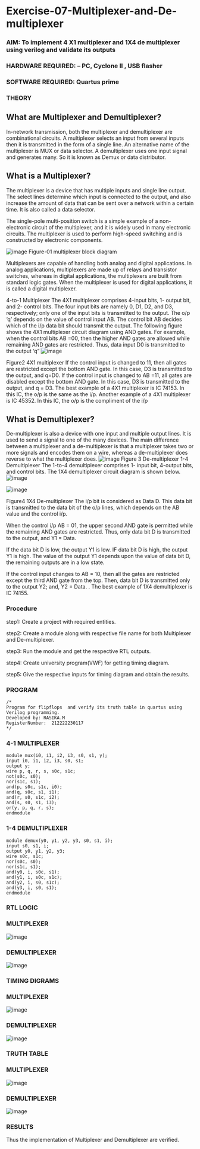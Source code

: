 # Exercise-07-Multiplexer-and-De-multiplexer
### AIM: To implement 4 X1 multiplexer and 1X4 de multiplexer using verilog and validate its outputs
### HARDWARE REQUIRED:  – PC, Cyclone II , USB flasher
### SOFTWARE REQUIRED:   Quartus prime
### THEORY 

## What are Multiplexer and Demultiplexer?
In-network transmission, both the multiplexer and demultiplexer are combinational circuits. A multiplexer selects an input from several inputs then it is transmitted in the form of a single line. An alternative name of the multiplexer is MUX or data selector. A demultiplexer uses one input signal and generates many. So it is known as Demux or data distributor.

## What is a Multiplexer?
The multiplexer is a device that has multiple inputs and single line output. The select lines determine which input is connected to the output, and also increase the amount of data that can be sent over a network within a certain time. It is also called a data selector.

The single-pole multi-position switch is a simple example of a non-electronic circuit of the multiplexer, and it is widely used in many electronic circuits. The multiplexer is used to perform high-speed switching and is constructed by electronic components.

![image](https://user-images.githubusercontent.com/36288975/170912485-73c395c7-23c0-4e78-a53d-a2f0d07d9662.png)
          Figure-01 multiplexer block diagram 

Multiplexers are capable of handling both analog and digital applications. In analog applications, multiplexers are made up of relays and transistor switches, whereas in digital applications, the multiplexers are built from standard logic gates. When the multiplexer is used for digital applications, it is called a digital multiplexer.

4-to-1 Multiplexer
The 4X1 multiplexer comprises 4-input bits, 1- output bit, and 2- control bits. The four input bits are namely 0, D1, D2, and D3, respectively; only one of the input bits is transmitted to the output. The o/p ‘q’ depends on the value of control input AB. The control bit AB decides which of the i/p data bit should transmit the output. The following figure shows the 4X1 multiplexer circuit diagram using AND gates. For example, when the control bits AB =00, then the higher AND gates are allowed while remaining AND gates are restricted. Thus, data input D0 is transmitted to the output ‘q”
![image](https://user-images.githubusercontent.com/36288975/170912568-3598c60a-5035-41f3-b0c4-ccedba13aca5.png)


Figure2 4X1 multiplexer 
If the control input is changed to 11, then all gates are restricted except the bottom AND gate. In this case, D3 is transmitted to the output, and q=D0. If the control input is changed to AB =11, all gates are disabled except the bottom AND gate. In this case, D3 is transmitted to the output, and q = D3. The best example of a 4X1 multiplexer is IC 74153. In this IC, the o/p is the same as the i/p. Another example of a 4X1 multiplexer is IC 45352. In this IC, the o/p is the compliment of the i/p


## What is Demultiplexer?
De-multiplexer is also a device with one input and multiple output lines. It is used to send a signal to one of the many devices. The main difference between a multiplexer and a de-multiplexer is that a multiplexer takes two or more signals and encodes them on a wire, whereas a de-multiplexer does reverse to what the multiplexer does.
![image](https://user-images.githubusercontent.com/36288975/170912606-a30e4b74-1726-4430-b245-2c3c3d9c232d.png)
Figure 3 De-multiplexer 
1-4 Demultiplexer
The 1-to-4 demultiplexer comprises 1- input bit, 4-output bits, and control bits. The 1X4 demultiplexer circuit diagram is shown below.![image](https://user-images.githubusercontent.com/36288975/170912683-00fb746a-1d45-4023-91d1-3a70b841073c.png)

![image](https://user-images.githubusercontent.com/36288975/170912741-7cbd52af-7e0d-4be3-b5c6-6fb9c4eca7c9.png)

Figure4 1X4 De-multiplexer 
The i/p bit is considered as Data D. This data bit is transmitted to the data bit of the o/p lines, which depends on the AB value and the control i/p.

When the control i/p AB = 01, the upper second AND gate is permitted while the remaining AND gates are restricted. Thus, only data bit D is transmitted to the output, and Y1 = Data.

If the data bit D is low, the output Y1 is low. IF data bit D is high, the output Y1 is high. The value of the output Y1 depends upon the value of data bit D, the remaining outputs are in a low state.

If the control input changes to AB = 10, then all the gates are restricted except the third AND gate from the top. Then, data bit D is transmitted only to the output Y2; and, Y2 = Data. . The best example of 1X4 demultiplexer is IC 74155.

 
 
### Procedure
step1: Create a project with required entities.

step2: Create a module along with respective file name for both Multiplexer and De-multiplexer.

step3: Run the module and get the respective RTL outputs.

step4: Create university program(VWF) for getting timing diagram.

step5: Give the respective inputs for timing diagram and obtain the results.


### PROGRAM 
```
/*
Program for flipflops  and verify its truth table in quartus using Verilog programming.
Developed by: RASIKA.M
RegisterNumber:  212222230117
*/
```
### 4-1 MULTIPLEXER
```
module mux(i0, i1, i2, i3, s0, s1, y);
input i0, i1, i2, i3, s0, s1;
output y;
wire p, q, r, s, s0c, s1c;
not(s0c, s0);
nor(s1c, s1);
and(p, s0c, s1c, i0);
and(q, s0c, s1, i1);
and(r, s0, s1c, i2);
and(s, s0, s1, i3);
or(y, p, q, r, s);
endmodule
```
### 1-4 DEMULTIPLEXER
```
module demux(y0, y1, y2, y3, s0, s1, i);
input s0, s1, i;
output y0, y1, y2, y3;
wire s0c, s1c;
nor(s0c, s0);
nor(s1c, s1);
and(y0, i, s0c, s1);
and(y1, i, s0c, s1c);
and(y2, i, s0, s1c);
and(y3, i, s0, s1);
endmodule
```
### RTL LOGIC  
### MULTIPLEXER
![image](https://github.com/Aishwarya-sankar/Exercise-07-Multiplexer-and-De--multiplexer/assets/121418444/74e3ecaf-eeca-4751-ad97-f462a09dfd08)
### DEMULTIPLEXER
![image](https://github.com/Aishwarya-sankar/Exercise-07-Multiplexer-and-De--multiplexer/assets/121418444/2c5aa3de-e595-4272-8b98-d72c80a5bad8)

### TIMING DIGRAMS  
### MULTIPLEXER
![image](https://github.com/Aishwarya-sankar/Exercise-07-Multiplexer-and-De--multiplexer/assets/121418444/6d369922-be15-46d9-9b59-c4b2483606c0)
### DEMULTIPLEXER
![image](https://github.com/Aishwarya-sankar/Exercise-07-Multiplexer-and-De--multiplexer/assets/121418444/764d4506-8ddf-4277-8c50-77f0d1abc803)

### TRUTH TABLE 
### MULTIPLEXER
![image](https://github.com/Aishwarya-sankar/Exercise-07-Multiplexer-and-De--multiplexer/assets/121418444/877a2f4a-7678-479f-924c-2896e8162e6a)
### DEMULTIPLEXER
![image](https://github.com/Aishwarya-sankar/Exercise-07-Multiplexer-and-De--multiplexer/assets/121418444/0d4bfe69-b121-491f-beb8-688a9ac53a0f)

### RESULTS 
Thus the implementation of Multiplexer and Demultiplexer are verified.

